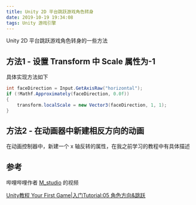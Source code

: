 ```yaml
---
title: Unity 2D 平台跳跃游戏角色转身
date: 2019-10-19 19:34:08
tags: Unity 游戏引擎
---
```


Unity 2D 平台跳跃游戏角色转身的一些方法
<!--more-->
## 方法1 - 设置 Transform 中 Scale 属性为-1

具体实现方法如下

```csharp
int faceDirection = Input.GetAxisRaw("horizontal");
if (!Mathf.Approximately(faceDirection, 0.0f))
{
    transform.localScale = new Vector3(faceDirection, 1, 1);
}
```

## 方法2 - 在动画器中新建相反方向的动画

在动画控制器中，新建一个 x 轴反转的属性，在我之前学习的教程中有具体描述

## 参考

哔哩哔哩作者 [M_studio](https://space.bilibili.com/370283072/) 的视频

[Unity教程 Your First Game|入门Tutorial:05 角色方向&跳跃](https://www.bilibili.com/video/BV154411f7Pa)
